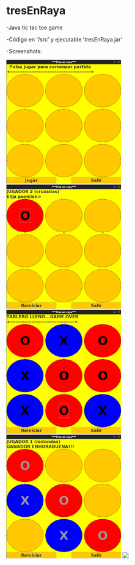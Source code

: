 # tresEnRaya

-Java tic tac toe game

-Código en '/src' y ejecutable 'tresEnRaya.jar'

-Screenshots: 

<img src="img1.png" width="300px" />
<img src="img2.png" width="300px" />
<img src="img3.png" width="300px" />
<img src="img4.png" width="300px" />
<img src="img5.png" width="300px" />
